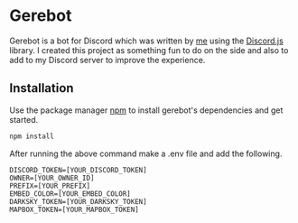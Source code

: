 # Gerebot

Gerebot is a bot for Discord which was written by [me](https://github.com/KieranLProctor) using the [Discord.js](https://discord.js.org/#/) library.
I created this project as something fun to do on the side and also to add to my Discord server to improve the experience.

## Installation

Use the package manager [npm](https://www.npmjs.com/) to install gerebot's dependencies and get started.

```bash
npm install
```

After running the above command make a .env file and add the following.

```
DISCORD_TOKEN=[YOUR_DISCORD_TOKEN]
OWNER=[YOUR_OWNER_ID]
PREFIX=[YOUR_PREFIX]
EMBED_COLOR=[YOUR_EMBED_COLOR]
DARKSKY_TOKEN=[YOUR_DARKSKY_TOKEN]
MAPBOX_TOKEN=[YOUR_MAPBOX_TOKEN]
```

